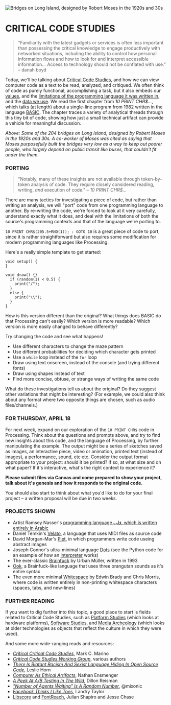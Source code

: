 ![Bridges on Long Island, designed by Robert Moses in the 1920s and 30s](https://raw.githubusercontent.com/jeffThompson/CreativeProgramming1/master/Images/Week10_CriticalCodeStudies/LongIslandBridges.png)

CRITICAL CODE STUDIES
====

>"Familiarity with the latest gadgets or services is often less important than possessing the critical knowledge to engage productively with networked situations, including the ability to control how personal information flows and how to look for and interpret accessible information... Access to technology should not be conflated with use." – danah boyd

Today, we'll be talking about [Critical Code Studies](https://en.wikipedia.org/wiki/Critical_code_studies), and how we can view computer code as a text to be read, analyzed, and critiqued. We often think of code as purely functional, accomplishing a task, but it also embeds our [values](http://gizmodo.com/5980842/there-is-blatant-racist-and-sexist-language-in-github-code), and the [limitations of the programming language it was written in](https://en.wikipedia.org/wiki/List_of_programming_languages_by_type), and the [data we use](http://blogs.wsj.com/digits/2015/07/01/google-mistakenly-tags-black-people-as-gorillas-showing-limits-of-algorithms/). We read the first chapter from *10 PRINT CHR$...*, which talks (at length) about a single-line program from 1982 written in the language [BASIC](https://en.wikipedia.org/wiki/BASIC). The chapter traces a variety of analytical threads through this tiny bit of code, showing how just a small technical artifact can provide a vehicle for meaningful discussion.

*Above: Some of the 204 bridges on Long Island, designed by Robert Moses in the 1920s and 30s. A co-worker of Moses was cited as saying that Moses purposefully built the bridges very low as a way to keep out poorer people, who largely depend on public transit like buses, that couldn't fit under the them.*

### PORTING  

>"Notably, many of these insights are not available through token-by-token analysis of code. They require closely considered reading, writing, *and* execution of code." – *10 PRINT CHR$...*  

There are many tactics for investigating a piece of code, but rather than writing an analysis, we will "port" code from one programming language to another. By re-writing the code, we're forced to look at it very carefully, understand exactly what it does, and deal with the limitations of both the source's programming contexts and that of the language we're porting to.

`10 PRINT CHR$(205.5+RND(1)); : GOTO 10` is a great piece of code to port, since it is rather straightforward but also requires some modification for modern programming languages like Processing.

Here's a really simple template to get started:  

```processing
void setup() {
}

void draw() {}
  if (random(1) < 0.5) {
    print("/");
  }
  else {
    print("\\");
  }
}
```

How is this version different than the original? What things does BASIC do that Processing can't easily? Which version is more readable? Which version is more easily changed to behave differently?

Try changing the code and see what happens!

* Use different characters to change the maze pattern  
* Use different probabilities for deciding which character gets printed  
* Use a `while` loop instead of the `for` loop  
* Draw using text onscreen, instead of the console (and trying different fonts)  
* Draw using shapes instead of text  
* Find more concise, obtuse, or strange ways of writing the same code  

What do these investigations tell us about the original? Do they suggest other variations that might be interesting? (For example, we could also think about any format where two opposite things are chosen, such as audio files/channels.)

### FOR THURSDAY, APRIL 18
For next week, expand on our exploration of the `10 PRINT CHR$` code in Processing. Think about the questions and prompts above, and try to find new insights about this code, and the language of Processing, by further manipulating the example. The output might be a series of sketches saved as images, an interactive piece, video or animation, printed text (instead of images), a performance, sound, etc etc. Consider the output format appropriate to your project: should it be printed? If so, at what size and on what paper? If it's interactive, what's the right context to experience it?

**Please submit files via Canvas and come prepared to show your project, talk about it's genesis and how it responds to the original code.**

You should also start to think about what you'd like to do for your final project – a written proposal will be due in two weeks.

### PROJECTS SHOWN

* Artist Ramsey Nasser's [programming language قلب, which is written entirely in Arabic](http://nas.sr/%D9%82%D9%84%D8%A8/)  
* Daniel Temkin's [Velato](http://velato.net/Language/HelloWorld/), a language that uses MIDI files as source code  
* David Morgan-Mar's [Piet](http://www.dangermouse.net/esoteric/piet/samples.html), in which programmers write code useing abstract images  
* Joseph Connor's ultra-minimal language [Dots](https://github.com/josconno/dots) (see the Python code for an example of how an [interpreter](https://en.wikipedia.org/wiki/Interpreter_(computing)) works)  
* The ever-classic [Brainfuck](https://esolangs.org/wiki/Brainfuck) by Urban Müller, written in 1993  
* [Ook](http://www.dangermouse.net/esoteric/ook.html), a Brainfuck-like language that uses three orangutan sounds as it's entire syntax  
* The even more minimal [Whitespace](http://web.archive.org/web/20150623025348/http://compsoc.dur.ac.uk/whitespace) by Edwin Brady and Chris Morris, where code is written entirely in non-printing whitespace characters (spaces, tabs, and new-lines)  

### FURTHER READING
If you want to dig further into this topic, a good place to start is fields related to Critical Code Studies, such as [Platform Studies](http://platformstudies.com/) (which looks at hardware platforms), [Software Studies](https://mitpress.mit.edu/books/series/software-studies), and [Media Archeology](https://en.wikipedia.org/wiki/Media_archaeology) (which looks at older technologies as objects that reflect the culture in which they were used).

And some more wide-ranging reads and resources:

* [*Critical Critical Code Studies*](http://www.electronicbookreview.com/thread/electropoetics/codology), Mark C. Marino  
* [*Critical Code Studies Working Group*](http://haccslab.com), various authors  
* [*There Is Blatant Racism And Sexist Language Hiding In Open Source Code*](http://gizmodo.com/5980842/there-is-blatant-racist-and-sexist-language-in-github-code), Leslie Horn  
* [*Computer As Ethical Artifacts*](http://homes.soic.indiana.edu/nensmeng/files/ensmenger-29-3.pdf), Nathan Ensmenger  
* [*A Peek At A/B Testing In The Wild*](https://freedom-to-tinker.com/blog/dreisman/a-peek-at-ab-testing-in-the-wild), Dillon Reisman  
* [*"Number of Agents Waiting" Is A Random Number*](https://twitter.com/mixonic/status/736575632226852865), @mixonic  
* [*Facebook Thinks I Like Toes*](http://distractify.com/geek/2015/12/04/landry-facebook-thinks-i-like-toes), Landry Taylor  
* [Libscore](https://medium.com/@Shapiro/introducing-libscore-com-be93165fa497#.g4cts1uxn) and [FontReach](https://insidedigitalocean.com/fontreach-font-usage-visualized-b6c5b6294787#.xtdko6x3v), Julian Shapiro and Jesse Chase  
